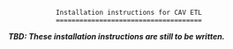                 Installation instructions for CAV ETL
                =====================================

***TBD: These installation instructions are still to be written.***
